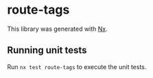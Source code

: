 # route-tags

This library was generated with [Nx](https://nx.dev).

## Running unit tests

Run `nx test route-tags` to execute the unit tests.
